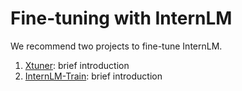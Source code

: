 # Fine-tuning with InternLM

We recommend two projects to fine-tune InternLM.

1. [Xtuner](): brief introduction
2. [InternLM-Train](): brief introduction
